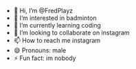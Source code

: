 - 👋 Hi, I’m @FredPlayz
- 👀 I’m interested in badminton
- 🌱 I’m currently learning coding
- 💞️ I’m looking to collaborate on instagram
- 📫 How to reach me instagram
- 😄 Pronouns: male
- ⚡ Fun fact: im nobody

<!---
FredPlayz/FredPlayz is a ✨ special ✨ repository because its `README.md` (this file) appears on your GitHub profile.
You can click the Preview link to take a look at your changes.
--->
